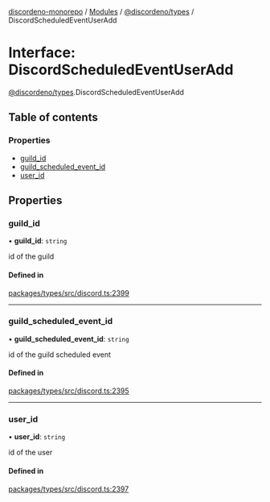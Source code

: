 [discordeno-monorepo](../README.md) / [Modules](../modules.md) / [@discordeno/types](../modules/discordeno_types.md) / DiscordScheduledEventUserAdd

# Interface: DiscordScheduledEventUserAdd

[@discordeno/types](../modules/discordeno_types.md).DiscordScheduledEventUserAdd

## Table of contents

### Properties

- [guild_id](discordeno_types.DiscordScheduledEventUserAdd.md#guild_id)
- [guild_scheduled_event_id](discordeno_types.DiscordScheduledEventUserAdd.md#guild_scheduled_event_id)
- [user_id](discordeno_types.DiscordScheduledEventUserAdd.md#user_id)

## Properties

### guild_id

• **guild_id**: `string`

id of the guild

#### Defined in

[packages/types/src/discord.ts:2399](https://github.com/deepsarda/discordeno/blob/c6dc30bb/packages/types/src/discord.ts#L2399)

---

### guild_scheduled_event_id

• **guild_scheduled_event_id**: `string`

id of the guild scheduled event

#### Defined in

[packages/types/src/discord.ts:2395](https://github.com/deepsarda/discordeno/blob/c6dc30bb/packages/types/src/discord.ts#L2395)

---

### user_id

• **user_id**: `string`

id of the user

#### Defined in

[packages/types/src/discord.ts:2397](https://github.com/deepsarda/discordeno/blob/c6dc30bb/packages/types/src/discord.ts#L2397)
